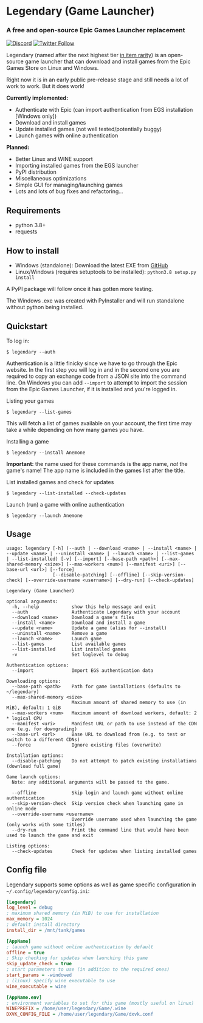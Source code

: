 # Legendary (Game Launcher)
### A free and open-source Epic Games Launcher replacement
[![Discord](https://discordapp.com/api/guilds/695233346627698689/widget.png?style=shield)](https://discord.gg/UJKBwPw) [![Twitter Follow](https://img.shields.io/twitter/follow/legendary_gl?label=Follow%20us%20for%20updates%21&style=social)](https://twitter.com/legendary_gl)

Legendary (named after the next highest tier [in item rarity](https://wow.gamepedia.com/Quality)) is an open-source game launcher that can download and install games from the Epic Games Store on Linux and Windows.

Right now it is in an early public pre-release stage and still needs a lot of work to work. But it does work!

**Currently implemented:**
 - Authenticate with Epic (can import authentication from EGS installation [Windows only])
 - Download and install games
 - Update installed games (not well tested/potentially buggy)
 - Launch games with online authentication

**Planned:**
 - Better Linux and WINE support
 - Importing installed games from the EGS launcher
 - PyPI distribution
 - Miscellaneous optimizations
 - Simple GUI for managing/launching games
 - Lots and lots of bug fixes and refactoring...

## Requirements

- python 3.8+
- requests

## How to install

- Windows (standalone): Download the latest EXE from [GitHub](https://github.com/derrod/legendary/releases/latest)
- Linux/Windows (requires setuptools to be installed): `python3.8 setup.py install`

A PyPI package will follow once it has gotten more testing.

The Windows .exe was created with PyInstaller and will run standalone without python being installed.

## Quickstart

To log in:
````
$ legendary --auth
````
Authentication is a little finicky since we have to go through the Epic website. In the first step you will log in and in the second one you are required to copy an exchange code from a JSON site into the command line.
On Windows you can add `--import` to attempt to import the session from the Epic Games Launcher, if it is installed and you're logged in.

Listing your games
````
$ legendary --list-games
````
This will fetch a list of games available on your account, the first time may take a while depending on how many games you have.

Installing a game
````
$ legendary --install Anemone
````
**Important:** the name used for these commands is the app name, *not* the game's name! The app name is included in the games list after the title.

List installed games and check for updates
````
$ legendary --list-installed --check-updates
````

Launch (run) a game with online authentication
````
$ legendary --launch Anemone
````

## Usage

````
usage: legendary [-h] (--auth | --download <name> | --install <name> | --update <name> | --uninstall <name> | --launch <name> | --list-games | --list-installed) [-v] [--import] [--base-path <path>] [--max-shared-memory <size>] [--max-workers <num>] [--manifest <uri>] [--base-url <url>] [--force]
                 [--disable-patching] [--offline] [--skip-version-check] [--override-username <username>] [--dry-run] [--check-updates]

Legendary (Game Launcher)

optional arguments:
  -h, --help            show this help message and exit
  --auth                Authenticate Legendary with your account
  --download <name>     Download a game's files
  --install <name>      Download and install a game
  --update <name>       Update a game (alias for --install)
  --uninstall <name>    Remove a game
  --launch <name>       Launch game
  --list-games          List available games
  --list-installed      List installed games
  -v                    Set loglevel to debug

Authentication options:
  --import              Import EGS authentication data

Downloading options:
  --base-path <path>    Path for game installations (defaults to ~/legendary)
  --max-shared-memory <size>
                        Maximum amount of shared memory to use (in MiB), default: 1 GiB
  --max-workers <num>   Maximum amount of download workers, default: 2 * logical CPU
  --manifest <uri>      Manifest URL or path to use instead of the CDN one (e.g. for downgrading)
  --base-url <url>      Base URL to download from (e.g. to test or switch to a different CDNs)
  --force               Ignore existing files (overwrite)

Installation options:
  --disable-patching    Do not attempt to patch existing installations (download full game)

Game launch options:
  Note: any additional arguments will be passed to the game.

  --offline             Skip login and launch game without online authentication
  --skip-version-check  Skip version check when launching game in online mode
  --override-username <username>
                        Override username used when launching the game (only works with some titles)
  --dry-run             Print the command line that would have been used to launch the game and exit

Listing options:
  --check-updates       Check for updates when listing installed games
````


## Config file

Legendary supports some options as well as game specific configuration in `~/.config/legendary/config.ini`:
````ini
[Legendary]
log_level = debug
; maximum shared memory (in MiB) to use for installation
max_memory = 1024
; default install directory
install_dir = /mnt/tank/games

[AppName]
; launch game without online authentication by default
offline = true
; Skip checking for updates when launching this game
skip_update_check = true
; start parameters to use (in addition to the required ones)
start_params = -windowed
; (linux) specify wine executable to use
wine_executable = wine

[AppName.env]
; environment variables to set for this game (mostly useful on linux)
WINEPREFIX = /home/user/legendary/Game/.wine
DXVK_CONFIG_FILE = /home/user/legendary/Game/dxvk.conf
````

